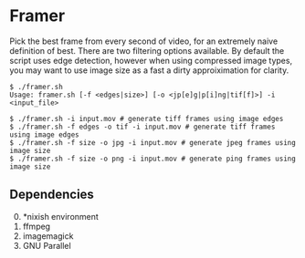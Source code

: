 # Framer

Pick the best frame from every second of video, for an extremely naive definition of best. There are two filtering options available. By default the script uses edge detection, however when using compressed image types, you may want to use image size as a fast a dirty approiximation for clarity.

```
$ ./framer.sh
Usage: framer.sh [-f <edges|size>] [-o <jp[e]g|p[i]ng|tif[f]>] -i <input_file>

$ ./framer.sh -i input.mov # generate tiff frames using image edges
$ ./framer.sh -f edges -o tif -i input.mov # generate tiff frames using image edges
$ ./framer.sh -f size -o jpg -i input.mov # generate jpeg frames using image size
$ ./framer.sh -f size -o png -i input.mov # generate ping frames using image size
```

## Dependencies
0. *nixish environment
1. ffmpeg
2. imagemagick
3. GNU Parallel
